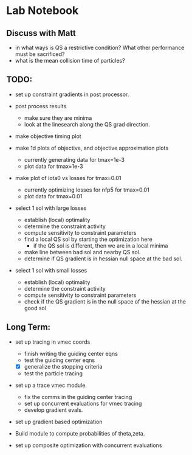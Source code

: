 
# Lab Notebook

## Discuss with Matt
- in what ways is QS a restrictive condition? What other performance must be sacrificed?
- what is the mean collision time of particles?


## TODO:
- set up constraint gradients in post processor.
- post process results
  - make sure they are minima
  - look at the linesearch along the QS grad direction.

- make objective timing plot

- make 1d plots of objective, and objective approximation plots
  - currently generating data for tmax=1e-3
  - plot data for tmax=1e-3
- make plot of iota0 vs losses for tmax=0.01
  - currently optimizing losses for nfp5 for tmax=0.01
  - plot data for tmax=0.01

- select 1 sol with large losses
  - establish (local) optimality
  - determine the constraint activity
  - compute sensitivity to constraint parameters
  - find a local QS sol by starting the optimization here
    - if the QS sol is different, then we are in a local minima
  - make line between bad sol and nearby QS sol.
  - determine if QS gradient is in hessian null space at the bad sol.

- select 1 sol with small losses
  - establish (local) optimality
  - determine the constraint activity
  - compute sensitivity to constraint parameters
  - check if the QS gradient is in the null space of the hessian at the good sol
  

## Long Term:
- set up tracing in vmec coords
  - finish writing the guiding center eqns
  - test the guiding center eqns
  - [x] generalize the stopping criteria
  - test the particle tracing

- set up a trace vmec module.
  - fix the comms in the guiding center tracing
  - set up concurrent evaluations for vmec tracing
  - develop gradient evals.

- set up gradient based optimization
- Build module to compute probabilities of theta,zeta.
- set up composite optimization with concurrent evaluations
